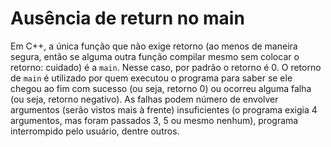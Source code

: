 Ausência de return no main
==========================

Em C++, a única função que não exige retorno (ao menos de maneira segura, então
se alguma outra função compilar mesmo sem colocar o retorno: cuidado) é a
`main`. Nesse caso, por padrão o retorno é 0. O retorno de `main` é utilizado
por quem executou o programa para saber se ele chegou ao fim com sucesso (ou
seja, retorno 0) ou ocorreu alguma falha (ou seja, retorno negativo). As falhas
podem número de envolver argumentos (serão vistos mais à frente) insuficientes
(o programa exigia 4 argumentos, mas foram passados 3, 5 ou mesmo nenhum),
programa interrompido pelo usuário, dentre outros.
